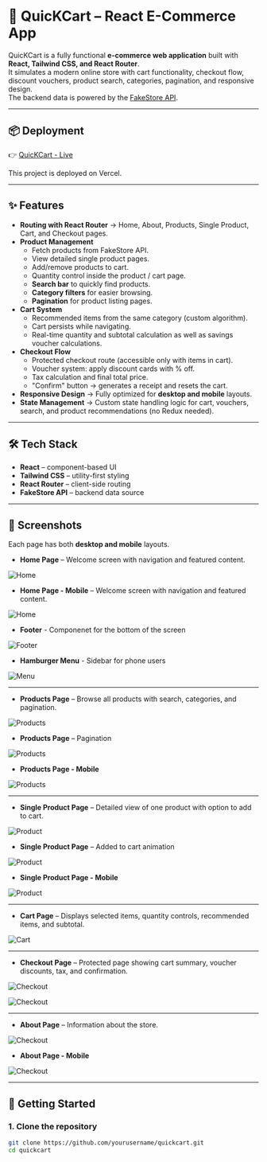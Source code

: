 # 🛒 QuicKCart – React E-Commerce App

QuicKCart is a fully functional **e-commerce web application** built with **React, Tailwind CSS, and React Router**.  
It simulates a modern online store with cart functionality, checkout flow, discount vouchers, product search, categories, pagination, and responsive design.  
The backend data is powered by the [FakeStore API](https://fakestoreapi.com/).

---

## 📦 Deployment
👉 [QuicKCart - Live](https://e-commerce-quic-k-cart.vercel.app/home)

This project is deployed on Vercel.

---

## ✨ Features

- **Routing with React Router** → Home, About, Products, Single Product, Cart, and Checkout pages.
- **Product Management**  
  - Fetch products from FakeStore API.  
  - View detailed single product pages.  
  - Add/remove products to cart.  
  - Quantity control inside the product / cart page.  
  - **Search bar** to quickly find products.  
  - **Category filters** for easier browsing.  
  - **Pagination** for product listing pages.  
- **Cart System**  
  - Recommended items from the same category (custom algorithm).  
  - Cart persists while navigating.  
  - Real-time quantity and subtotal calculation as well as savings voucher calculations.  
- **Checkout Flow**  
  - Protected checkout route (accessible only with items in cart).  
  - Voucher system: apply discount cards with % off.  
  - Tax calculation and final total price.  
  - "Confirm" button → generates a receipt and resets the cart.  
- **Responsive Design** → Fully optimized for **desktop and mobile** layouts.  
- **State Management** → Custom state handling logic for cart, vouchers, search, and product recommendations (no Redux needed).  

---

## 🛠️ Tech Stack

- **React** – component-based UI  
- **Tailwind CSS** – utility-first styling  
- **React Router** – client-side routing  
- **FakeStore API** – backend data source  

---

## 📸 Screenshots

Each page has both **desktop and mobile** layouts.

- **Home Page** – Welcome screen with navigation and featured content.

![Home](./src/assets/readmePictures/homepage/homepage.jpg)
- **Home Page - Mobile** – Welcome screen with navigation and featured content.  

![Home](./src/assets/readmePictures/homepage/homepageMobile.jpg)

- **Footer** - Componenet for the bottom of the screen

![Footer](./src/assets/readmePictures/homepage/footer.jpg)

- **Hamburger Menu** - Sidebar for phone users <br>

![Menu](./src/assets/readmePictures/homepage/hamburgerMenu.jpg)

---
- **Products Page** – Browse all products with search, categories, and pagination.  

![Products](./src/assets/readmePictures/products/productsTop.jpg)

- **Products Page** – Pagination  

![Products](./src/assets/readmePictures/products/productsMiddle.jpg)

- **Products Page - Mobile** <br>  

![Products](./src/assets/readmePictures/products/productsPhone.jpg)

---
- **Single Product Page** – Detailed view of one product with option to add to cart.

![Product](./src/assets/readmePictures/singleProductPage/singleProductPage.jpg)  

- **Single Product Page** – Added to cart animation <br>

![Product](./src/assets/readmePictures/singleProductPage/singleProductPageClicked.jpg)  

- **Single Product Page - Mobile** <br>

![Product](./src/assets/readmePictures/singleProductPage/singleProductPageMobile.jpg) 

---
- **Cart Page** – Displays selected items, quantity controls, recommended items, and subtotal.

![Cart](./src/assets/readmePictures/cart/cartPage.jpg)    

---
- **Checkout Page** – Protected page showing cart summary, voucher discounts, tax, and confirmation.  

![Checkout](./src/assets/readmePictures/checkout/checkoutPage.jpg) 

![Checkout](./src/assets/readmePictures/checkout/checkoutPageConfirmed.jpg)  

---
- **About Page** – Information about the store. 

![Checkout](./src/assets/readmePictures/aboutPage/aboutPage.jpg)

- **About Page - Mobile** <br>

![Checkout](./src/assets/readmePictures/aboutPage/aboutPageMobile.jpg)   
 
---


## 🚀 Getting Started

### 1. Clone the repository
```bash
git clone https://github.com/yourusername/quickcart.git
cd quickcart
